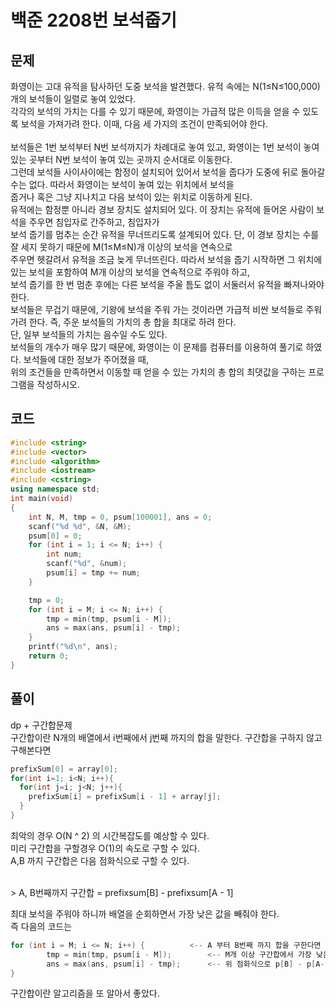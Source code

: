 # 백준 2208번 보석줍기

## 문제

화영이는 고대 유적을 탐사하던 도중 보석을 발견했다. 유적 속에는 N(1≤N≤100,000)개의 보석들이 일렬로 놓여 있었다. </br>
각각의 보석의 가치는 다를 수 있기 때문에, 화영이는 가급적 많은 이득을 얻을 수 있도록 보석을 가져가려 한다. 이때, 다음 세 가지의 조건이 만족되어야 한다.</br>
</br>
보석들은 1번 보석부터 N번 보석까지가 차례대로 놓여 있고, 화영이는 1번 보석이 놓여 있는 곳부터 N번 보석이 놓여 있는 곳까지 순서대로 이동한다.</br>
그런데 보석들 사이사이에는 함정이 설치되어 있어서 보석을 줍다가 도중에 뒤로 돌아갈 수는 없다. 따라서 화영이는 보석이 놓여 있는 위치에서 보석을</br>
줍거나 혹은 그냥 지나치고 다음 보석이 있는 위치로 이동하게 된다.</br>
유적에는 함정뿐 아니라 경보 장치도 설치되어 있다. 이 장치는 유적에 들어온 사람이 보석을 주우면 침입자로 간주하고, 침입자가 </br>
보석 줍기를 멈추는 순간 유적을 무너뜨리도록 설계되어 있다. 단, 이 경보 장치는 수를 잘 세지 못하기 때문에 M(1≤M≤N)개 이상의 보석을 연속으로</br>
주우면 헷갈려서 유적을 조금 늦게 무너뜨린다. 따라서 보석을 줍기 시작하면 그 위치에 있는 보석을 포함하여 M개 이상의 보석을 연속적으로 주워야 하고, </br>
보석 줍기를 한 번 멈춘 후에는 다른 보석을 주울 틈도 없이 서둘러서 유적을 빠져나와야 한다.</br>
보석들은 무겁기 때문에, 기왕에 보석을 주워 가는 것이라면 가급적 비싼 보석들로 주워가려 한다. 즉, 주운 보석들의 가치의 총 합을 최대로 하려 한다. </br>
단, 일부 보석들의 가치는 음수일 수도 있다.</br>
보석들의 개수가 매우 많기 때문에, 화영이는 이 문제를 컴퓨터를 이용하여 풀기로 하였다. 보석들에 대한 정보가 주어졌을 때, </br>
위의 조건들을 만족하면서 이동할 때 얻을 수 있는 가치의 총 합의 최댓값을 구하는 프로그램을 작성하시오.</br>

## 코드
```c++
#include <string>
#include <vector>
#include <algorithm>
#include <iostream>
#include <cstring>
using namespace std;
int main(void)
{
	int N, M, tmp = 0, psum[100001], ans = 0;
	scanf("%d %d", &N, &M);
	psum[0] = 0;
	for (int i = 1; i <= N; i++) {
		int num;
		scanf("%d", &num);
		psum[i] = tmp += num;
	}

	tmp = 0;
	for (int i = M; i <= N; i++) {
		tmp = min(tmp, psum[i - M]);
		ans = max(ans, psum[i] - tmp);
	}
	printf("%d\n", ans);
	return 0; 
}
```

## 풀이

dp + 구간합문제 </br>
구간합이란 N개의 배열에서 i번째에서 j번째 까지의 합을 말한다. 구간합을 구하지 않고 구해본다면 </br>

```c++
prefixSum[0] = array[0];
for(int i=1; i<N; i++){
  for(int j=i; j<N; j++){
    prefixSum[i] = prefixSum[i - 1] + array[j];
  }
}
```

최악의 경우 O(N ^ 2) 의 시간복잡도를 예상할 수 있다. </br>
미리 구간합을 구할경우 O(1)의 속도로 구할 수 있다. </br>
A,B 까지 구간합은 다음 점화식으로 구할 수 있다. </br>

</br>
> A, B번째까지 구간합 = prefixsum[B] - prefixsum[A - 1]
</br>

최대 보석을 주워야 하니까 배열을 순회하면서 가장 낮은 값을 빼줘야 한다. </br>
즉 다음의 코드는 </br>

```c++
for (int i = M; i <= N; i++) {          <-- A 부터 B번째 까지 합을 구한다면
		tmp = min(tmp, psum[i - M]);        <-- M개 이상 구간합에서 가장 낮은 A번째 값을 구하는 것
		ans = max(ans, psum[i] - tmp);      <-- 위 점화식으로 p[B] - p[A-1] 가장 큰 값을 구하는 것
}
```

구간합이란 알고리즘을 또 알아서 좋았다.
